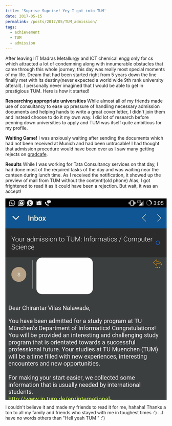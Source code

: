 ```yaml
---
title: 'Suprise Suprise! Yey I got into TUM'
date: 2017-05-15
permalink: /posts/2017/05/TUM_admission/
tags:
  - achievement
  - TUM
  - admission
---
```


After leaving IIT Madras Metallurgy and ICT chemical engg only for cs which attracted a lot of condemning along with innumerable obstacles that came through this whole journey, this day was really most special moments of my life. Dream that had been started right from 5 years down the line finally met with its destiny(never expected a world wide 9th rank university afterall). I personally never imagined that I would be able to get in prestigious TUM. Here is how it started!

**Researching appropriate universities**
While almost all of my friends made use of consultancy to ease up pressure of handling necessary admission documents and helping hands to write a great cover letter, I didn't join them and instead choose to do it my own way. I did lot of research before penning down universities to apply and TUM was itself quite ambitious for my profile. 

**Waiting Game!**
I was anxiously waiting after sending the documents which had not been received at Munich and had been untracable! I had thought that admission procedure would have been over as I saw many getting rejects on [gradcafe](https://www.thegradcafe.com/survey/index.php?q=Computer+Science). 

**Results**
While I was working for Tata Consultancy services on that day, I had done most of the required tasks of the day and was waiting near the canteen during lunch time. As I received the notification, it showed up the preview of mail from TUM without the content!(old phone) Alas, I got frightened to read it as it could have been a rejection. But wait, it was an accept! 

<img src ="https://github.com/Chirantar7004/Chirantar7004.github.io/blob/master/_posts/images/TUM_admission.jpg" align='center'> <br/>


I couldn't believe it and made my friends to read it for me, hahaha! Thanks a ton to all my family and friends who stayed with me in toughest times :') ...I have no words others than "Hell yeah TUM " :')
